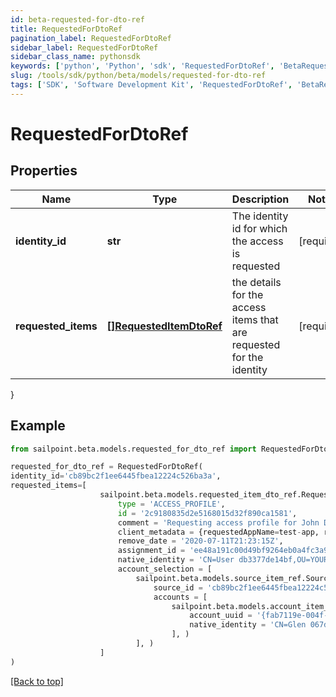 ```yaml
---
id: beta-requested-for-dto-ref
title: RequestedForDtoRef
pagination_label: RequestedForDtoRef
sidebar_label: RequestedForDtoRef
sidebar_class_name: pythonsdk
keywords: ['python', 'Python', 'sdk', 'RequestedForDtoRef', 'BetaRequestedForDtoRef'] 
slug: /tools/sdk/python/beta/models/requested-for-dto-ref
tags: ['SDK', 'Software Development Kit', 'RequestedForDtoRef', 'BetaRequestedForDtoRef']
---
```


# RequestedForDtoRef


## Properties

Name | Type | Description | Notes
------------ | ------------- | ------------- | -------------
**identity_id** | **str** | The identity id for which the access is requested | [required]
**requested_items** | [**[]RequestedItemDtoRef**](requested-item-dto-ref) | the details for the access items that are requested for the identity | [required]
}

## Example

```python
from sailpoint.beta.models.requested_for_dto_ref import RequestedForDtoRef

requested_for_dto_ref = RequestedForDtoRef(
identity_id='cb89bc2f1ee6445fbea12224c526ba3a',
requested_items=[
                    sailpoint.beta.models.requested_item_dto_ref.RequestedItemDtoRef(
                        type = 'ACCESS_PROFILE', 
                        id = '2c9180835d2e5168015d32f890ca1581', 
                        comment = 'Requesting access profile for John Doe', 
                        client_metadata = {requestedAppName=test-app, requestedAppId=2c91808f7892918f0178b78da4a305a1}, 
                        remove_date = '2020-07-11T21:23:15Z', 
                        assignment_id = 'ee48a191c00d49bf9264eb0a4fc3a9fc', 
                        native_identity = 'CN=User db3377de14bf,OU=YOURCONTAINER, DC=YOURDOMAIN', 
                        account_selection = [
                            sailpoint.beta.models.source_item_ref.SourceItemRef(
                                source_id = 'cb89bc2f1ee6445fbea12224c526ba3a', 
                                accounts = [
                                    sailpoint.beta.models.account_item_ref.AccountItemRef(
                                        account_uuid = '{fab7119e-004f-4822-9c33-b8d570d6c6a6}', 
                                        native_identity = 'CN=Glen 067da3248e914,OU=YOUROU,OU=org-data-service,DC=YOURDC,DC=local', )
                                    ], )
                            ], )
                    ]
)

```
[[Back to top]](#) 

